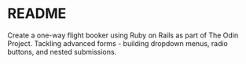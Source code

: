 # README

Create a one-way flight booker using Ruby on Rails as part of The Odin Project. Tackling advanced forms - building dropdown menus, radio buttons, and nested submissions.

